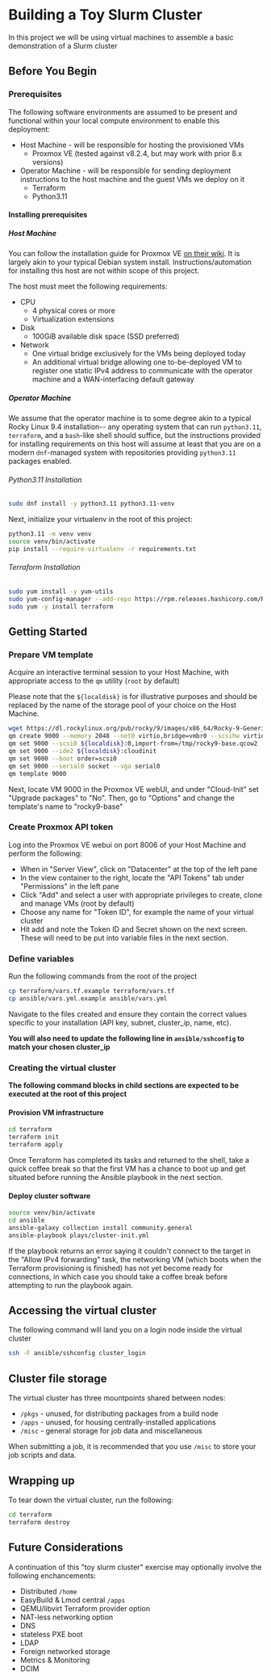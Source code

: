 # Building a Toy Slurm Cluster

In this project we will be using virtual machines to assemble a basic demonstration of a Slurm cluster

## Before You Begin

### Prerequisites

The following software environments are assumed to be present and functional within your local compute environment to enable this deployment: 

* Host Machine - will be responsible for hosting the provisioned VMs
    * Proxmox VE (tested against v8.2.4, but may work with prior 8.x versions)
* Operator Machine - will be responsible for sending deployment instructions to the host machine and the guest VMs we deploy on it
    * Terraform
    * Python3.11

#### Installing prerequisites

##### Host Machine

You can follow the installation guide for Proxmox VE [on their wiki](https://pve.proxmox.com/wiki/Installation).  It is largely akin to your typical Debian system install.  Instructions/automation for installing this host are not within scope of this project.

The host must meet the following requirements:
* CPU
    * 4 physical cores or more
    * Virtualization extensions
* Disk
    * 100GiB available disk space (SSD preferred)
* Network
    * One virtual bridge exclusively for the VMs being deployed today
    * An additional virtual bridge allowing one to-be-deployed VM to register one static IPv4 address to communicate with the operator machine and a WAN-interfacing default gateway

##### Operator Machine

We assume that the operator machine is to some degree akin to a typical Rocky Linux 9.4 installation-- any operating system that can run `python3.11`, `terraform`, and a `bash`-like shell should suffice, but the instructions provided for installing requirements on this host will assume at least that you are on a modern `dnf`-managed system with repositories providing `python3.11` packages enabled.

###### Python3.11 Installation

```bash
sudo dnf install -y python3.11 python3.11-venv
```
Next, initialize your virtualenv in the root of this project:
```bash
python3.11 -m venv venv
source venv/bin/activate
pip install --require-virtualenv -r requirements.txt
```

###### Terraform Installation

```bash
sudo yum install -y yum-utils
sudo yum-config-manager --add-repo https://rpm.releases.hashicorp.com/RHEL/hashicorp.repo
sudo yum -y install terraform
```

## Getting Started

### Prepare VM template

Acquire an interactive terminal session to your Host Machine, with appropriate access to the `qm` utility (`root` by default)

Please note that the `${localdisk}` is for illustrative purposes and should be replaced by the name of the storage pool of your choice on the Host Machine.

```bash
wget https://dl.rockylinux.org/pub/rocky/9/images/x86_64/Rocky-9-GenericCloud-Base-9.4-20240609.1.x86_64.qcow2 /tmp/rocky9-base.qcow2
qm create 9000 --memory 2048 --net0 virtio,bridge=vmbr0 --scsihw virtio-scsi-pci
qm set 9000 --scsi0 ${localdisk}:0,import-from=/tmp/rocky9-base.qcow2
qm set 9000 --ide2 ${localdisk}:cloudinit
qm set 9000 --boot order=scsi0
qm set 9000 --serial0 socket --vga serial0
qm template 9000
```
Next, locate VM 9000 in the Proxmox VE webUI, and under "Cloud-Init" set "Upgrade packages" to "No".  Then, go to "Options" and change the template's name to "rocky9-base"

### Create Proxmox API token

Log into the Proxmox VE webui on port 8006 of your Host Machine and perform the following:

* When in "Server View", click on "Datacenter" at the top of the left pane
* In the view container to the right, locate the "API Tokens" tab under "Permissions" in the left pane
* Click "Add" and select a user with appropriate privileges to create, clone and manage VMs (root by default)
* Choose any name for "Token ID", for example the name of your virtual cluster
* Hit add and note the Token ID and Secret shown on the next screen.  These will need to be put into variable files in the next section.

### Define variables

Run the following commands from the root of the project

```bash
cp terraform/vars.tf.example terraform/vars.tf
cp ansible/vars.yml.example ansible/vars.yml
```

Navigate to the files created and ensure they contain the correct values specific to your installation (API key, subnet, cluster_ip, name, etc).

**You will also need to update the following line in `ansible/sshconfig` to match your chosen cluster_ip**

### Creating the virtual cluster

**The following command blocks in child sections are expected to be executed at the root of this project**

#### Provision VM infrastructure

```bash
cd terraform
terraform init
terraform apply
```

Once Terraform has completed its tasks and returned to the shell, take a quick coffee break so that the first VM has a chance to boot up and get situated before running the Ansible playbook in the next section.

#### Deploy cluster software

```bash
source venv/bin/activate
cd ansible
ansible-galaxy collection install community.general
ansible-playbook plays/cluster-init.yml
```

If the playbook returns an error saying it couldn't connect to the target in the "Allow IPv4 forwarding" task, the networking VM (which boots when the Terraform provisioning is finished) has not yet become ready for connections, in which case you should take a coffee break before attempting to run the playbook again.

## Accessing the virtual cluster

The following command will land you on a login node inside the virtual cluster 
```bash
ssh -F ansible/sshconfig cluster_login
```

## Cluster file storage

The virtual cluster has three mountpoints shared between nodes:
* `/pkgs` - unused, for distributing packages from a build node
* `/apps` - unused, for housing centrally-installed applications
* `/misc` - general storage for job data and miscellaneous

When submitting a job, it is recommended that you use `/misc` to store your job scripts and data.

## Wrapping up

To tear down the virtual cluster, run the following:

```bash
cd terraform
terraform destroy
```

## Future Considerations

A continuation of this "toy slurm cluster" exercise may optionally involve the following enchancements:

* Distributed `/home`
* EasyBuild & Lmod central `/apps`
* QEMU/libvirt Terraform provider option
* NAT-less networking option
* DNS
* stateless PXE boot
* LDAP
* Foreign networked storage
* Metrics & Monitoring
* DCIM